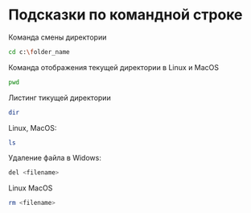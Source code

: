 # Подсказки по командной строке

Команда смены директории 
```sh
cd c:\folder_name
```
Команда отображения текущей директории в Linux и MacOS
```sh
pwd
```
Листинг тикущей директории
```sh
dir
```
Linux, MacOS:
```sh
ls
```
Удаление файла в Widows:
```sh
del <filename>
```
Linux MacOS
```sh
rm <filename>
```